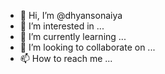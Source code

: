 - 👋 Hi, I’m @dhyansonaiya
- 👀 I’m interested in ...
- 🌱 I’m currently learning ...
- 💞️ I’m looking to collaborate on ...
- 📫 How to reach me ...

<!---
dhyansonaiya/dhyansonaiya is a ✨ special ✨ repository because its `README.md` (this file) appears on your GitHub profile.
You can click the Preview link to take a look at your changes.
--->
